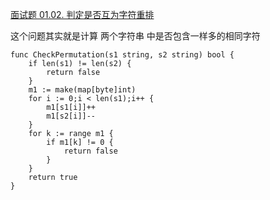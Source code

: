 [面试题 01.02. 判定是否互为字符重排](https://leetcode-cn.com/problems/check-permutation-lcci/)

这个问题其实就是计算 两个字符串 中是否包含一样多的相同字符

```golang
func CheckPermutation(s1 string, s2 string) bool {
    if len(s1) != len(s2) {
        return false
    }
    m1 := make(map[byte]int)
    for i := 0;i < len(s1);i++ {
        m1[s1[i]]++
        m1[s2[i]]--
    }
    for k := range m1 {
        if m1[k] != 0 {
            return false
        }
    }
    return true
}
```
